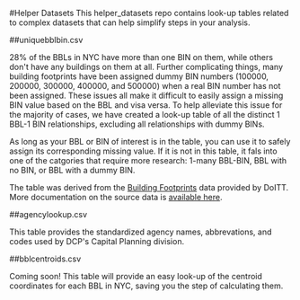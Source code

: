 #Helper Datasets
This helper_datasets repo contains look-up tables related to complex datasets that can help simplify steps in your analysis.

##uniquebblbin.csv

28% of the BBLs in NYC have more than one BIN on them, while others don't have any buildings on them at all. Further complicating things, many building footprints have been assigned dummy BIN numbers (100000, 200000, 300000, 400000, and 500000) when a real BIN number has not been assigned. These issues all make it difficult to easily assign a missing BIN value based on the BBL and visa versa. To help alleviate this issue for the majority of cases, we have created a look-up table of all the distinct 1 BBL-1 BIN relationships, excluding all relationships with dummy BINs. 

As long as your BBL or BIN of interest is in the table, you can use it to safely assign its corresponding missing value. If it is not in this table, it fals into one of the catgories that require more research: 1-many BBL-BIN, BBL with no BIN, or BBL with a dummy BIN.

The table was derived from the [Building Footprints](https://data.cityofnewyork.us/Housing-Development/Building-Footprints/nqwf-w8eh/data) data provided by DoITT. More documentation on the source data is [available here](https://github.com/CityOfNewYork/nyc-planimetrics/blob/master/Capture_Rules.md). 

##agencylookup.csv

This table provides the standardized agency names, abbrevations, and codes used by DCP's Capital Planning division.

##bblcentroids.csv

Coming soon! This table will provide an easy look-up of the centroid coordinates for each BBL in NYC, saving you the step of calculating them.

